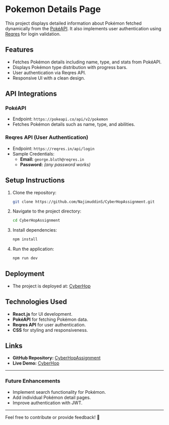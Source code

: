 # Pokemon Details Page

This project displays detailed information about Pokémon fetched dynamically from the [PokéAPI](https://pokeapi.co/). It also implements user authentication using [Reqres](https://reqres.in/) for login validation.

## Features
- Fetches Pokémon details including name, type, and stats from PokéAPI.
- Displays Pokémon type distribution with progress bars.
- User authentication via Reqres API.
- Responsive UI with a clean design.

## API Integrations
### PokéAPI
- Endpoint: `https://pokeapi.co/api/v2/pokemon`
- Fetches Pokémon details such as name, type, and abilities.

### Reqres API (User Authentication)
- Endpoint: `https://reqres.in/api/login`
- Sample Credentials:
  - **Email:** `george.bluth@reqres.in`
  - **Password:** *(any password works)*

## Setup Instructions
1. Clone the repository:
   ```sh
   git clone https://github.com/NajimuddinS/CyberHopAssignment.git
   ```
2. Navigate to the project directory:
   ```sh
   cd CyberHopAssignment
   ```
3. Install dependencies:
   ```sh
   npm install
   ```
4. Run the application:
   ```sh
   npm run dev
   ```

## Deployment
- The project is deployed at: [CyberHop](https://cybhop.netlify.app)

## Technologies Used
- **React.js** for UI development.
- **PokéAPI** for fetching Pokémon data.
- **Reqres API** for user authentication.
- **CSS** for styling and responsiveness.

## Links
- **GitHub Repository:** [CyberHopAssignment](https://github.com/NajimuddinS/CyberHopAssignment)
- **Live Demo:** [CyberHop](https://cybhop.netlify.app/login)

---

### Future Enhancements
- Implement search functionality for Pokémon.
- Add individual Pokémon detail pages.
- Improve authentication with JWT.

---

Feel free to contribute or provide feedback! 🚀

